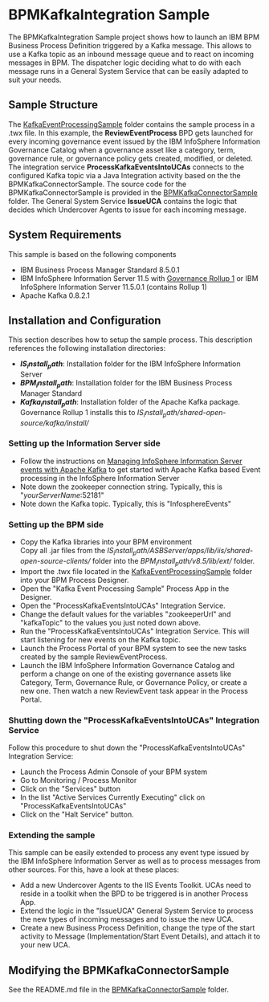 # BPMKafkaIntegration Sample
The BPMKafkaIntegration Sample project shows how to launch an IBM BPM Business Process Definition
triggered by a Kafka message. This allows to use a Kafka topic as an inbound message queue and to react on 
incoming messages in BPM. The dispatcher logic deciding what to do with each message runs in a
General System Service that can be easily adapted to suit your needs.

## Sample Structure
The [KafkaEventProcessingSample](KafkaEventProcessingSample) folder contains
the sample process in a .twx file. In this example, the **ReviewEventProcess** BPD gets launched for every incoming
governance event issued by the IBM InfoSphere Information Governance Catalog when a governance asset like a
category, term, governance rule, or governance policy gets created, modified, or deleted. The integration service 
**ProcessKafkaEventsIntoUCAs** connects to the configured Kafka topic via a Java Integration activity based on the
the BPMKafkaConnectorSample. The source code for the BPMKafkaConnectorSample is provided in the 
[BPMKafkaConnectorSample](BPMKafkaConnectorSample) folder. The General System Service **IssueUCA** contains the logic
that decides which Undercover Agents to issue for each incoming message.

## System Requirements
This sample is based on the following components
* IBM Business Process Manager Standard 8.5.0.1
* IBM InfoSphere Information Server 11.5 with [Governance Rollup 1](http://www-01.ibm.com/support/docview.wss?uid=swg24041824) or IBM InfoSphere Information Server 11.5.0.1 (contains Rollup 1)
* Apache Kafka 0.8.2.1

## Installation and Configuration
This section describes how to setup the sample process. This description references the following installation directories:
* **$IS_install_path$**: Installation folder for the IBM InfoSphere Information Server
* **$BPM_install_path$**: Installation folder for the IBM Business Process Manager Standard
* **$Kafka_install_path$**: Installation folder of the Apache Kafka package. Governance Rollup 1 installs this to *$IS_install_path$/shared-open-source/kafka/install/*

### Setting up the Information Server side
* Follow the instructions on [Managing InfoSphere Information Server events with Apache Kafka](http://www-01.ibm.com/support/docview.wss?uid=swg21977431) to get started with Apache Kafka based Event processing in the InfoSphere Information Server
* Note down the zookeeper connection string. Typically, this is "$yourServerName$:52181"
* Note down the Kafka topic. Typically, this is "InfosphereEvents"

### Setting up the BPM side
* Copy the Kafka libraries into your BPM environment  
  Copy all .jar files from the *$IS_install_path$/ASBServer/apps/lib/iis/shared-open-source-clients/* folder into the *$BPM_install_path$/v8.5/lib/ext/* folder.
* Import the .twx file located in the [KafkaEventProcessingSample](KafkaEventProcessingSample) folder into your BPM Process Designer.
* Open the "Kafka Event Processing Sample" Process App in the Designer.
* Open the "ProcessKafkaEventsIntoUCAs" Integration Service.
* Change the default values for the variables "zookeeperUrl" and "kafkaTopic" to the values you just noted down above.
* Run the "ProcessKafkaEventsIntoUCAs" Integration Service. This will start listening for new events on the Kafka topic.
* Launch the Process Portal of your BPM system to see the new tasks created by the sample ReviewEventProcess.
* Launch the IBM InfoSphere Information Governance Catalog and perform a change on one of the existing governance assets like Category, Term, Governance Rule, or Governance Policy, or create a new one. Then watch a new ReviewEvent task appear in the Process Portal.

### Shutting down the "ProcessKafkaEventsIntoUCAs" Integration Service
Follow this procedure to shut down the "ProcessKafkaEventsIntoUCAs" Integration Service:
* Launch the Process Admin Console of your BPM system
* Go to Monitoring / Process Monitor
* Click on the "Services" button
* In the list "Active Services Currently Executing" click on "ProcessKafkaEventsIntoUCAs"
* Click on the "Halt Service" button.
 
### Extending the sample
This sample can be easily extended to process any event type issued by the IBM InfoSphere Information Server as well as to process messages from other sources. For this, have a look at these places:
* Add a new Undercover Agents to the IIS Events Toolkit. UCAs need to reside in a toolkit when the BPD to be triggered is in another Process App.
* Extend the logic in the "IssueUCA" General System Service to process the new types of incoming messages and to issue the new UCA.
* Create a new Business Process Definition, change the type of the start activity to Message (Implementation/Start Event Details), and attach it to your new UCA.


## Modifying the BPMKafkaConnectorSample
See the README.md file in the [BPMKafkaConnectorSample](BPMKafkaConnectorSample) folder.
